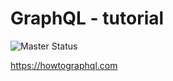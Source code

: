 # GraphQL - tutorial
![Master Status](https://github.com/cazacutudor/graphql-tutorial/workflows/master/badge.svg)


https://howtographql.com
